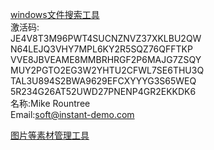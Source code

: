 [windows文件搜索工具](https://zhuanlan.zhihu.com/p/225414423)  
激活码:  
JE4V8T3M96PWT4SUCNZNVZ37XKLBU2QW  
N64LEJQ3VHY7MPL6KY2R5SQZ76QFFTKP  
VVE8JBVEAME8MMBRHRGF2P6MAJG7ZSQY  
MUY2PGTO2EG3W2YHTU2CFWL7SE6THU3Q  
TAL3U894S2BWA9629EFCXYYYG3S65WEQ  
5R234G26AT52UWD27PNENP4GR2EKKDK6  
名称:Mike Rountree  
Email:soft@instant-demo.com

[图片等素材管理工具](https://www.billfish.cn/)

